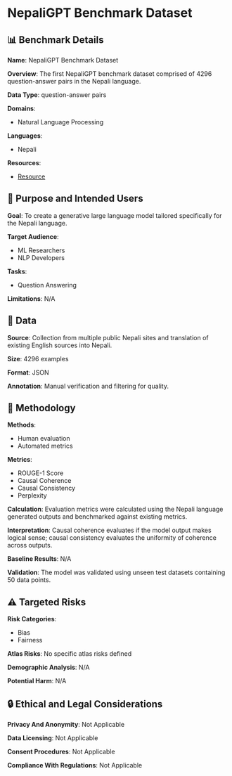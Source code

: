 # NepaliGPT Benchmark Dataset

## 📊 Benchmark Details

**Name**: NepaliGPT Benchmark Dataset

**Overview**: The first NepaliGPT benchmark dataset comprised of 4296 question-answer pairs in the Nepali language.

**Data Type**: question-answer pairs

**Domains**:
- Natural Language Processing

**Languages**:
- Nepali

**Resources**:
- [Resource](N/A)

## 🎯 Purpose and Intended Users

**Goal**: To create a generative large language model tailored specifically for the Nepali language.

**Target Audience**:
- ML Researchers
- NLP Developers

**Tasks**:
- Question Answering

**Limitations**: N/A

## 💾 Data

**Source**: Collection from multiple public Nepali sites and translation of existing English sources into Nepali.

**Size**: 4296 examples

**Format**: JSON

**Annotation**: Manual verification and filtering for quality.

## 🔬 Methodology

**Methods**:
- Human evaluation
- Automated metrics

**Metrics**:
- ROUGE-1 Score
- Causal Coherence
- Causal Consistency
- Perplexity

**Calculation**: Evaluation metrics were calculated using the Nepali language generated outputs and benchmarked against existing metrics.

**Interpretation**: Causal coherence evaluates if the model output makes logical sense; causal consistency evaluates the uniformity of coherence across outputs.

**Baseline Results**: N/A

**Validation**: The model was validated using unseen test datasets containing 50 data points.

## ⚠️ Targeted Risks

**Risk Categories**:
- Bias
- Fairness

**Atlas Risks**:
No specific atlas risks defined

**Demographic Analysis**: N/A

**Potential Harm**: N/A

## 🔒 Ethical and Legal Considerations

**Privacy And Anonymity**: Not Applicable

**Data Licensing**: Not Applicable

**Consent Procedures**: Not Applicable

**Compliance With Regulations**: Not Applicable
